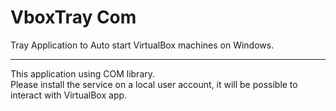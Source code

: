# VboxTray Com
Tray Application to Auto start VirtualBox machines on Windows.<hr>
This application using COM library.<br>
Please install the service on a local user account, it will be possible to interact with VirtualBox app.
